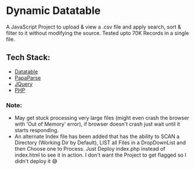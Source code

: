 # Dynamic Datatable
A JavaScript Project to upload & view a .csv file and apply search, sort & filter to it without modifying the source.
Tested upto 70K Records in a single file.

## Tech Stack:
- [Datatable](https://datatables.net/)
- [PapaParse](https://www.papaparse.com/)
- [JQuery](https://jquery.com/)
- [PHP](https://www.php.net/)

### Note:
- May get stuck processing very large files (might even crash the browser with 'Out of Memory' error), if browser doesn't crash just wait until it starts responding.
- An alternate Index file has been added that has the ability to SCAN a Directory (Working Dir by Default), LIST all Files in a DropDownList and then Choose one to Process. Just Deploy index.php instead of index.html to see it in action. I don't want the Project to get flagged so I didn't deploy it 😅
